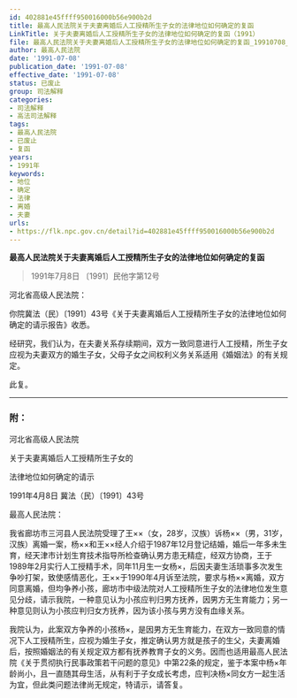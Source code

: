 ```yaml
---
id: 402881e45ffff950016000b56e900b2d
title: 最高人民法院关于夫妻离婚后人工授精所生子女的法律地位如何确定的复函
LinkTitle: 关于夫妻离婚后人工授精所生子女的法律地位如何确定的复函（1991）
file: 最高人民法院关于夫妻离婚后人工授精所生子女的法律地位如何确定的复函_19910708_402881e45ffff950016000b56e900b2d.docx
author: 最高人民法院
date: '1991-07-08'
publication_date: '1991-07-08'
effective_date: '1991-07-08'
status: 已废止
group: 司法解释
categories:
- 司法解释
- 高法司法解释
tags:
- 最高人民法院
- 已废止
- 复函
years:
- 1991年
keywords:
- 地位
- 确定
- 法律
- 离婚
- 夫妻
urls:
- https://flk.npc.gov.cn/detail?id=402881e45ffff950016000b56e900b2d
---
```


**最高人民法院关于夫妻离婚后人工授精所生子女的法律地位如何确定的复函**

> 1991年7月8日 〔1991〕民他字第12号

河北省高级人民法院：

你院冀法（民）〔1991〕43号《关于夫妻离婚后人工授精所生子女的法律地位如何确定的请示报告》收悉。

经研究，我们认为，在夫妻关系存续期间，双方一致同意进行人工授精，所生子女应视为夫妻双方的婚生子女，父母子女之间权利义务关系适用《婚姻法》的有关规定。

此复。

---

### 附：

河北省高级人民法院

关于夫妻离婚后人工授精所生子女的

法律地位如何确定的请示

1991年4月8日 冀法（民）〔1991〕43号

最高人民法院：

我省廊坊市三河县人民法院受理了王××（女，28岁，汉族）诉杨××（男，31岁，汉族）离婚一案，杨××和王××经人介绍于1987年12月登记结婚，婚后一年多未生育，经天津市计划生育技术指导所检查确认男方患无精症，经双方协商，王于1989年2月实行人工授精手术，同年11月生一女杨×，后因夫妻生活琐事多次发生争吵打架，致使感情恶化，王××于1990年4月诉至法院，要求与杨××离婚，双方同意离婚，但均争养小孩，廊坊市中级法院对人工授精所生子女的法律地位发生意见分歧，请示我院，一种意见认为小孩应判归男方抚养，因男方无生育能力；另一种意见则认为小孩应判归女方抚养，因为该小孩与男方没有血缘关系。

我院认为，此案双方争养的小孩杨×，是因男方无生育能力，在双方一致同意的情况下人工授精所生，应视为婚生子女，推定确认男方就是孩子的生父，夫妻离婚后，按照婚姻法的有关规定双方都有抚养教育子女的义务。因而也适用最高人民法院《关于贯彻执行民事政策若干问题的意见》中第22条的规定，鉴于本案中杨×年龄尚小，且一直随其母生活，从有利于子女成长考虑，应判决杨×同女方一起生活为宜，但此类问题法律尚无规定，特请示，请答复。
